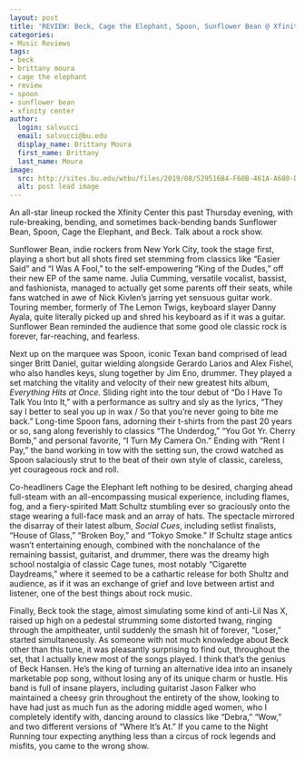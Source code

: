 ```yaml
---
layout: post
title: 'REVIEW: Beck, Cage the Elephant, Spoon, Sunflower Bean @ Xfinity Center 8/15'
categories:
- Music Reviews
tags:
- beck
- brittany moura
- cage the elephant
- review
- spoon
- sunflower bean
- xfinity center
author:
  login: salvucci
  email: salvucci@bu.edu
  display_name: Brittany Moura
  first_name: Brittany
  last_name: Moura
image:
  src: http://sites.bu.edu/wtbu/files/2019/08/529516B4-F60B-461A-A680-DEC28A874564.jpeg
  alt: post lead image
---
```

An all-star lineup rocked the Xfinity Center this past Thursday evening, with rule-breaking, bending, and sometimes back-bending bands Sunflower Bean, Spoon, Cage the Elephant, and Beck. Talk about a rock show.

Sunflower Bean, indie rockers from New York City, took the stage first, playing a short but all shots fired set stemming from classics like “Easier Said” and “I Was A Fool,” to the self-empowering “King of the Dudes,” off their new EP of the same name. Julia Cumming, versatile vocalist, bassist, and fashionista, managed to actually get some parents off their seats, while fans watched in awe of Nick Kivlen’s jarring yet sensuous guitar work. Touring member, formerly of The Lemon Twigs, keyboard slayer Danny Ayala, quite literally picked up and shred his keyboard as if it was a guitar. Sunflower Bean reminded the audience that some good ole classic rock is forever, far-reaching, and fearless. 

Next up on the marquee was Spoon, iconic Texan band comprised of lead singer Britt Daniel, guitar wielding alongside Gerardo Larios and Alex Fishel, who also handles keys, slung together by Jim Eno, drummer. They played a set matching the vitality and velocity of their new greatest hits album, _Everything Hits at Once._ Sliding right into the tour debut of “Do I Have To Talk You Into It,” with a performance as sultry and sly as the lyrics, “They say I better to seal you up in wax / So that you’re never going to bite me back.” Long-time Spoon fans, adorning their t-shirts from the past 20 years or so, sang along feverishly to classics “The Underdog,” “You Got Yr. Cherry Bomb,” and personal favorite, “I Turn My Camera On.” Ending with “Rent I Pay,” the band working in tow with the setting sun, the crowd watched as Spoon salaciously strut to the beat of their own style of classic, careless, yet courageous rock and roll.

Co-headliners Cage the Elephant left nothing to be desired, charging ahead full-steam with an all-encompassing musical experience, including flames, fog, and a fiery-spirited Matt Schultz stumbling ever so graciously onto the stage wearing a full-face mask and an array of hats. The spectacle mirrored the disarray of their latest album, _Social Cues_, including setlist finalists, “House of Glass,” “Broken Boy,” and “Tokyo Smoke.” If Schultz stage antics wasn’t entertaining enough, combined with the nonchalance of the remaining bassist, guitarist, and drummer, there was the dreamy high school nostalgia of classic Cage tunes, most notably “Cigarette Daydreams,” where it seemed to be a cathartic release for both Shultz and audience, as if it was an exchange of grief and love between artist and listener, one of the best things about rock music. 

Finally, Beck took the stage, almost simulating some kind of anti-Lil Nas X, raised up high on a pedestal strumming some distorted twang, ringing through the ampitheater, until suddenly the smash hit of forever, “Loser,” started simultaneously. As someone with not much knowledge about Beck other than this tune, it was pleasantly surprising to find out, throughout the set, that I actually knew most of the songs played. I think that’s the genius of Beck Hansen. He’s the king of turning an alternative idea into an insanely marketable pop song, without losing any of its unique charm or hustle. His band is full of insane players, including guitarist Jason Falker who maintained a cheesy grin throughout the entirety of the show, looking to have had just as much fun as the adoring middle aged women, who I completely identify with, dancing around to classics like “Debra,” “Wow,” and two different versions of “Where It’s At.” If you came to the Night Running tour expecting anything less than a circus of rock legends and misfits, you came to the wrong show.